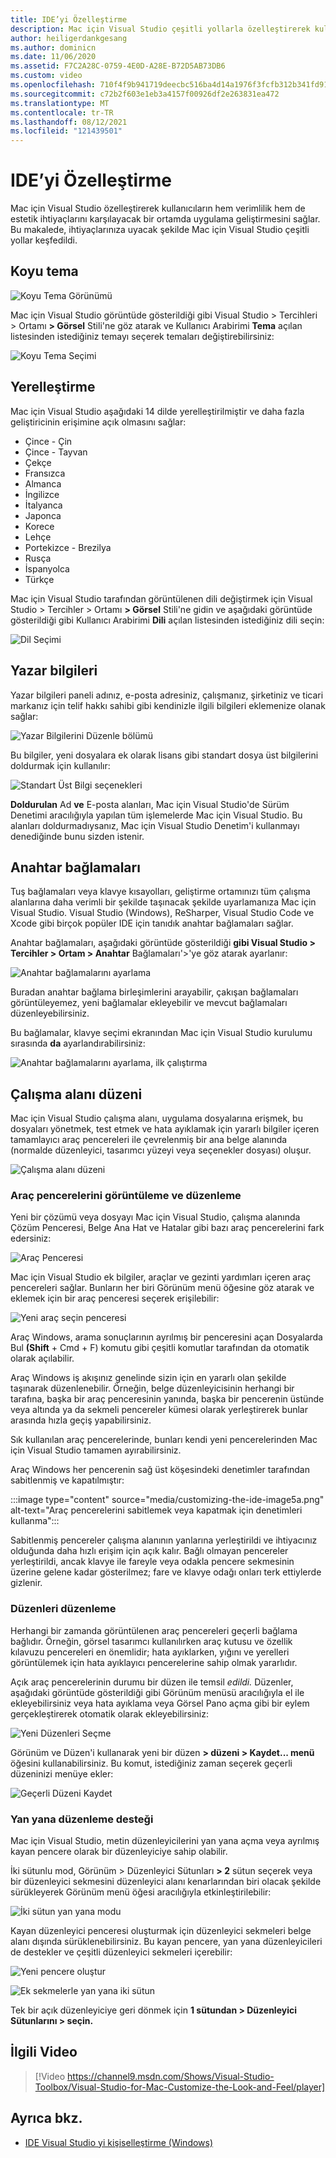 ```yaml
---
title: IDE’yi Özelleştirme
description: Mac için Visual Studio çeşitli yollarla özelleştirerek kullanıcıların hem verimlilik hem de estetik ihtiyaçlarını karşılayacak bir ortamda uygulama geliştirmesini sağlar. Bu makalede, ihtiyaçlarınıza uygun olarak Mac için Visual Studio çeşitli yolları inceleyebilirsiniz.
author: heiligerdankgesang
ms.author: dominicn
ms.date: 11/06/2020
ms.assetid: F7C2A28C-0759-4E0D-A28E-B72D5AB73DB6
ms.custom: video
ms.openlocfilehash: 710f4f9b941719deecbc516ba4d14a1976f3fcfb312b341fd915b0f5c4acb1c7
ms.sourcegitcommit: c72b2f603e1eb3a4157f00926df2e263831ea472
ms.translationtype: MT
ms.contentlocale: tr-TR
ms.lasthandoff: 08/12/2021
ms.locfileid: "121439501"
---
```

# <a name="customizing-the-ide"></a>IDE’yi Özelleştirme

Mac için Visual Studio özelleştirerek kullanıcıların hem verimlilik hem de estetik ihtiyaçlarını karşılayacak bir ortamda uygulama geliştirmesini sağlar. Bu makalede, ihtiyaçlarınıza uyacak şekilde Mac için Visual Studio çeşitli yollar keşfedildi.

## <a name="dark-theme"></a>Koyu tema

![Koyu Tema Görünümü](media/customizing-the-ide-image7a.png)

Mac için Visual Studio görüntüde gösterildiği gibi Visual Studio > Tercihleri > Ortamı **> Görsel** Stili'ne göz atarak ve Kullanıcı Arabirimi **Tema** açılan listesinden istediğiniz temayı seçerek temaları değiştirebilirsiniz:

![Koyu Tema Seçimi](media/customizing-the-ide-image7b.png)

## <a name="localization"></a>Yerelleştirme

Mac için Visual Studio aşağıdaki 14 dilde yerelleştirilmiştir ve daha fazla geliştiricinin erişimine açık olmasını sağlar:

* Çince - Çin
* Çince - Tayvan
* Çekçe
* Fransızca
* Almanca
* İngilizce
* İtalyanca
* Japonca
* Korece
* Lehçe
* Portekizce - Brezilya
* Rusça
* İspanyolca
* Türkçe

Mac için Visual Studio tarafından görüntülenen dili değiştirmek için Visual Studio > Tercihler > Ortamı **> Görsel** Stili'ne gidin ve aşağıdaki görüntüde gösterildiği gibi Kullanıcı Arabirimi **Dili** açılan listesinden istediğiniz dili seçin:

![Dil Seçimi](media/customizing-the-ide-image11a.png)

## <a name="author-information"></a>Yazar bilgileri

Yazar bilgileri paneli adınız, e-posta adresiniz, çalışmanız, şirketiniz ve ticari markanız için telif hakkı sahibi gibi kendinizle ilgili bilgileri eklemenize olanak sağlar:

![Yazar Bilgilerini Düzenle bölümü](media/customizing-the-ide-image9a.png)

Bu bilgiler, yeni dosyalara ek olarak lisans gibi standart dosya üst bilgilerini doldurmak için kullanılır:

![Standart Üst Bilgi seçenekleri](media/customizing-the-ide-image8a.png)

**Doldurulan** Ad **ve** E-posta alanları, Mac için Visual Studio'de Sürüm Denetimi aracılığıyla yapılan tüm işlemelerde Mac için Visual Studio. Bu alanları doldurmadıysanız, Mac için Visual Studio Denetim'i kullanmayı denediğinde bunu sizden istenir.

## <a name="key-bindings"></a>Anahtar bağlamaları

Tuş bağlamaları veya klavye kısayolları, geliştirme ortamınızı tüm çalışma alanlarına daha verimli bir şekilde taşınacak şekilde uyarlamanıza Mac için Visual Studio. Visual Studio (Windows), ReSharper, Visual Studio Code ve Xcode gibi birçok popüler IDE için tanıdık anahtar bağlamaları sağlar.

Anahtar bağlamaları, aşağıdaki görüntüde gösterildiği **gibi Visual Studio > Tercihler > Ortam > Anahtar** Bağlamaları'>'ye göz atarak ayarlanır:

![Anahtar bağlamalarını ayarlama](media/customizing-the-ide-image10a.png)

Buradan anahtar bağlama birleşimlerini arayabilir, çakışan bağlamaları görüntüleyemez, yeni bağlamalar ekleyebilir ve mevcut bağlamaları düzenleyebilirsiniz.

Bu bağlamalar, klavye seçimi ekranından Mac için Visual Studio kurulumu sırasında **da** ayarlandırabilirsiniz:

![Anahtar bağlamalarını ayarlama, ilk çalıştırma](media/ide-tour-2019-keyboard-shortcut.png)

## <a name="workspace-layout"></a>Çalışma alanı düzeni

Mac için Visual Studio çalışma alanı, uygulama dosyalarına erişmek, bu dosyaları yönetmek, test etmek ve hata ayıklamak  için yararlı bilgiler içeren tamamlayıcı araç pencereleri ile çevrelenmiş bir ana belge alanında (normalde düzenleyici, tasarımcı yüzeyi veya seçenekler dosyası) oluşur.

 ![Çalışma alanı düzeni](media/customizing-the-ide-image1a.png)

### <a name="viewing-and-arranging-tool-windows"></a>Araç pencerelerini görüntüleme ve düzenleme

Yeni bir çözümü veya dosyayı Mac için Visual Studio, çalışma alanında  Çözüm Penceresi, Belge Ana Hat ve Hatalar gibi bazı araç pencerelerini fark edersiniz:

![Araç Penceresi](media/customizing-the-ide-image2a.png)

Mac için Visual Studio ek bilgiler, araçlar ve gezinti yardımları içeren araç pencereleri sağlar. Bunların  her biri Görünüm menü öğesine göz atarak ve eklemek için bir araç penceresi seçerek erişilebilir:

![Yeni araç seçin penceresi](media/customizing-the-ide-image3a.png)

Araç Windows, arama sonuçlarının ayrılmış bir penceresini açan Dosyalarda Bul **(Shift** + Cmd + F) komutu gibi çeşitli komutlar tarafından da otomatik olarak açılabilir.

Araç Windows iş akışınız genelinde sizin için en yararlı olan şekilde taşınarak düzenlenebilir. Örneğin, belge düzenleyicisinin herhangi bir tarafına, başka bir araç penceresinin yanında, başka bir pencerenin üstünde veya altında ya da sekmeli pencereler kümesi olarak yerleştirerek bunlar arasında hızla geçiş yapabilirsiniz.

Sık kullanılan araç pencerelerinde, bunları kendi yeni pencerelerinden Mac için Visual Studio tamamen ayırabilirsiniz.

Araç Windows her pencerenin sağ üst köşesindeki denetimler tarafından sabitlenmiş ve kapatılmıştır:

:::image type="content" source="media/customizing-the-ide-image5a.png" alt-text="Araç pencerelerini sabitlemek veya kapatmak için denetimleri kullanma":::

Sabitlenmiş pencereler çalışma alanının yanlarına yerleştirildi ve ihtiyacınız olduğunda daha hızlı erişim için açık kalır. Bağlı olmayan pencereler yerleştirildi, ancak klavye ile fareyle veya odakla pencere sekmesinin üzerine gelene kadar gösterilmez; fare ve klavye odağı onları terk ettiylerde gizlenir.

### <a name="organizing-layouts"></a>Düzenleri düzenleme

Herhangi bir zamanda görüntülenen araç pencereleri geçerli bağlama bağlıdır. Örneğin, görsel tasarımcı kullanılırken araç kutusu ve özellik kılavuzu pencereleri en önemlidir; hata ayıklarken, yığını ve yerelleri görüntülemek için hata ayıklayıcı pencerelerine sahip olmak yararlıdır.

Açık araç pencerelerinin durumu bir düzen ile temsil *edildi.* Düzenler, aşağıdaki görüntüde gösterildiği gibi Görünüm menüsü aracılığıyla el ile ekleyebilirsiniz veya hata ayıklama veya Görsel Pano açma gibi bir eylem gerçekleştirerek otomatik olarak ekleyebilirsiniz:

![Yeni Düzenleri Seçme](media/customizing-the-ide-image6b.png)

Görünüm ve Düzen'i kullanarak yeni bir düzen **> düzeni > Kaydet... menü** öğesini kullanabilirsiniz. Bu komut, istediğiniz zaman seçerek geçerli düzeninizi menüye ekler:

![Geçerli Düzeni Kaydet](media/customizing-the-ide-image6a.png)

### <a name="side-by-side-editing-support"></a>Yan yana düzenleme desteği

Mac için Visual Studio, metin düzenleyicilerini yan yana açma veya ayrılmış kayan pencere olarak bir düzenleyiciye sahip olabilir.

İki sütunlu mod, Görünüm > Düzenleyici Sütunları **> 2** sütun seçerek veya bir düzenleyici sekmesini düzenleyici alanı kenarlarından biri olacak şekilde sürükleyerek Görünüm menü öğesi aracılığıyla etkinleştirilebilir:

![İki sütun yan yana modu](media/customizing-the-ide-sbs.png)

Kayan düzenleyici penceresi oluşturmak için düzenleyici sekmeleri belge alanı dışında sürüklenebilirsiniz. Bu kayan pencere, yan yana düzenleyicileri de destekler ve çeşitli düzenleyici sekmeleri içerebilir:

![Yeni pencere oluştur](media/customizing-the-ide-sbs1.png)

![Ek sekmelerle yan yana iki sütun](media/customizing-the-ide-sbs2.png)

Tek bir açık düzenleyiciye geri dönmek için **1 sütundan > Düzenleyici Sütunlarını > seçin.**

## <a name="related-video"></a>İlgili Video

> [!Video https://channel9.msdn.com/Shows/Visual-Studio-Toolbox/Visual-Studio-for-Mac-Customize-the-Look-and-Feel/player]

## <a name="see-also"></a>Ayrıca bkz.

- [IDE Visual Studio yi kişiselleştirme (Windows)](/visualstudio/ide/personalizing-the-visual-studio-ide)